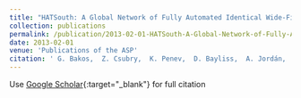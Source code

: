 ```yaml
---
title: "HATSouth: A Global Network of Fully Automated Identical Wide-Field Telescopes"
collection: publications
permalink: /publication/2013-02-01-HATSouth-A-Global-Network-of-Fully-Automated-Identical-Wide-Field-Telescopes
date: 2013-02-01
venue: 'Publications of the ASP'
citation: ' G. Bakos,  Z. Csubry,  K. Penev,  D. Bayliss,  A. Jordán,  C. Afonso,  J. Hartman,  T. Henning,  G. Kovács,  R. Noyes,  B. Béky,  V. Suc,  B. Csák,  M. Rabus,  J. Lázár,  I. Papp,  P. Sári,  P. Conroy,  G. Zhou,  P. Sackett,  B. Schmidt,  L. Mancini,  D. Sasselov,  K. Ueltzhoeffer, &quot;HATSouth: A Global Network of Fully Automated Identical Wide-Field Telescopes.&quot; Publications of the ASP, 2013.'
---
```

Use [Google Scholar](https://scholar.google.com/scholar?q=HATSouth:+A+Global+Network+of+Fully+Automated+Identical+Wide+Field+Telescopes){:target="_blank"} for full citation